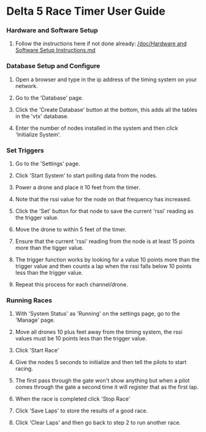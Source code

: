 # Delta 5 Race Timer User Guide

### Hardware and Software Setup
1. Follow the instructions here if not done already: [/doc/Hardware and Software Setup Instructions.md](Hardware%20and%20Software%20Setup%20Instructions.md)

### Database Setup and Configure
1. Open a browser and type in the ip address of the timing system on your network.

2. Go to the 'Database' page.

3. Click the 'Create Database' button at the bottom, this adds all the tables in the 'vtx' database.

4. Enter the number of nodes installed in the system and then click 'Initialize System'.

### Set Triggers

1. Go to the 'Settings' page.

2. Click 'Start System' to start polling data from the nodes.

3. Power a drone and place it 10 feet from the timer.

4. Note that the rssi value for the node on that frequency has increased.

5. Click the 'Set' button for that node to save the current 'rssi' reading as the trigger value.

6. Move the drone to within 5 feet of the timer.

7. Ensure that the current 'rssi' reading from the node is at least 15 points more than the tigger value.

8. The trigger function works by looking for a value 10 points more than the trigger value and then counts a lap when the rssi falls below 10 points less than the trigger value.

9. Repeat this process for each channel/drone.

### Running Races

1. With 'System Status' as 'Running' on the settings page, go to the 'Manage' page.

2. Move all drones 10 plus feet away from the timing system, the rssi values must be 10 points less than the trigger value.

3. Click 'Start Race'

4. Give the nodes 5 seconds to initialize and then tell the pilots to start racing.

5. The first pass through the gate won't show anything but when a pilot comes through the gate a second time it will register that as the first lap.

6. When the race is completed click 'Stop Race'

7. Click 'Save Laps' to store the results of a good race.

8. Click 'Clear Laps' and then go back to step 2 to run another race.
